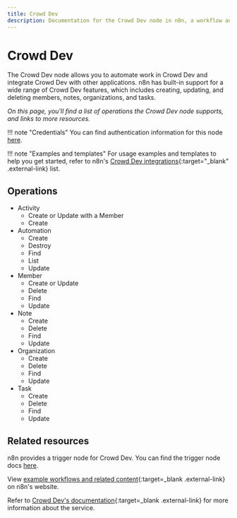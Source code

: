 ```yaml
---
title: Crowd Dev
description: Documentation for the Crowd Dev node in n8n, a workflow automation platform. Includes details of operations and configuration, and links to examples and credentials information.
---
```


# Crowd Dev

The Crowd Dev node allows you to automate work in Crowd Dev and integrate Crowd Dev with other applications. n8n has built-in support for a wide range of Crowd Dev features, which includes creating, updating, and deleting members, notes, organizations, and tasks.

_On this page, you'll find a list of operations the Crowd Dev node supports, and links to more resources._

!!! note "Credentials"
	You can find authentication information for this node [here](/integrations/builtin/credentials/crowddev/).

!!! note "Examples and templates"
	For usage examples and templates to help you get started, refer to n8n's [Crowd Dev integrations](https://n8n.io/integrations/crowddev/){:target="_blank" .external-link} list.
	
## Operations

* Activity
	* Create or Update with a Member
	* Create
* Automation
	* Create
	* Destroy
	* Find
	* List
	* Update
* Member
	* Create or Update
	* Delete
	* Find
	* Update
* Note
	* Create
	* Delete
	* Find
	* Update
* Organization
	* Create
	* Delete
	* Find
	* Update
* Task
	* Create
	* Delete
	* Find
	* Update

## Related resources

n8n provides a trigger node for Crowd Dev. You can find the trigger node docs [here](/integrations/builtin/trigger-nodes/n8n-nodes-base.crowddevtrigger/).
	
View [example workflows and related content](https://n8n.io/integrations/crowddev/){:target=_blank .external-link} on n8n's website.

Refer to [Crowd Dev's documentation](https://docs.crowd.dev/reference/getting-started-with-crowd-dev-api){:target=_blank .external-link} for more information about the service.
